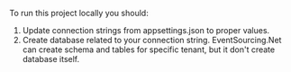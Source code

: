 ﻿To run this project locally you should:
1. Update connection strings from appsettings.json to proper values.
2. Create database related to your connection string. EventSourcing.Net can create schema and tables for specific tenant, but it don't create database itself.
